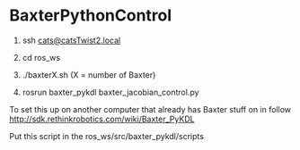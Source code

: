 # BaxterPythonControl

1) ssh cats@catsTwist2.local

2) cd ros_ws 

3) ./baxterX.sh (X = number of Baxter)

4) rosrun baxter_pykdl baxter_jacobian_control.py

To set this up on another computer that already has Baxter stuff on in follow http://sdk.rethinkrobotics.com/wiki/Baxter_PyKDL

Put this script in the ros_ws/src/baxter_pykdl/scripts
